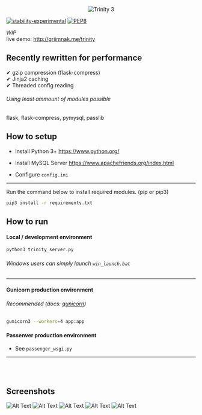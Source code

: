 <p align="center">
  <img src="http://i.imgur.com/k8I15Gh.png" alt="Trinity 3"/>
</p>

[![stability-experimental](https://img.shields.io/badge/stability-experimental-orange.svg)](https://github.com/emersion/stability-badges#experimental)
[![PEP8](https://img.shields.io/badge/code%20style-pep8-orange.svg)](https://www.python.org/dev/peps/pep-0008/)

*WIP* <br /> live demo: http://griimnak.me/trinity

Recently rewritten for performance
-------------------
&#10004; gzip compression (flask-compress) <br />
&#10004; Jinja2 caching <br />
&#10004; Threaded config reading <br />
###### Using least ammount of modules possible
flask, flask-compress, pymysql, passlib

How to setup
-------------------
- Install Python 3+
https://www.python.org/

- Install MySQL Server
https://www.apachefriends.org/index.html

- Configure `config.ini`

--------------------
Run the command below to install required modules. (pip or pip3)

```sh
pip3 install -r requirements.txt
```

How to run
----------------
#### Local / development environment
```sh
python3 trinity_server.py
```
###### Windows users can simply launch `win_launch.bat`
--------------------

#### Gunicorn production environment
###### *Recommended* (docs: <a href="http://docs.gunicorn.org/en/stable/run.html">gunicorn</a>)
```sh
gunicorn3 --workers=4 app:app
```
#### Passenver production environment
- See `passenger_wsgi.py`
----------------

<br /><br />


## Screenshots
![Alt Text](http://image.prntscr.com/image/8c36a0e9d5eb4c3aa23806032e39f341.png)
![Alt Text](http://image.prntscr.com/image/019c80da5c47430d957787dcfeb3fc01.png)
![Alt Text](http://image.prntscr.com/image/e6951df674ed496b827154942bc91f08.png)
![Alt Text](http://image.prntscr.com/image/52f4fd5e66e74fcaad8fe50ca54ae043.png)
![Alt Text](http://image.prntscr.com/image/4ae0d358e96f4048a117dd73f58c4588.png)
